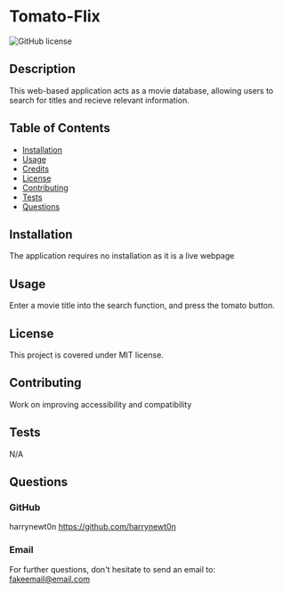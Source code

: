 # Tomato-Flix
  
  ![GitHub license](https://img.shields.io/badge/license-MIT-blue.svg)

## Description
This web-based application acts as a movie database, allowing users to search for titles and recieve relevant information.

## Table of Contents

- [Installation](#installation)
- [Usage](#usage)
- [Credits](#credits)
- [License](#license)
- [Contributing](#contributing)
- [Tests](#tests)
- [Questions](#questions)

## Installation
The application requires no installation as it is a live webpage

## Usage
Enter a movie title into the search function, and press the tomato button.

## License
This project is covered under MIT license.

## Contributing
Work on improving accessibility and compatibility

## Tests
N/A

## Questions
### GitHub
harrynewt0n
https://github.com/harrynewt0n
### Email
For further questions, don't hesitate to send an email to: 
fakeemail@email.com
